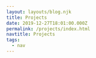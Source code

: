 ```yaml
---
layout: layouts/blog.njk
title: Projects
date: 2019-12-27T18:01:00.000Z
permalink: /projects/index.html
navtitle: Projects
tags:
  - nav
---
```

